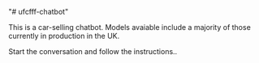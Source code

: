 "# ufcfff-chatbot" 

This is a car-selling chatbot. Models avaiable include a majority of those currently in production in the UK.

Start the conversation and follow the instructions..